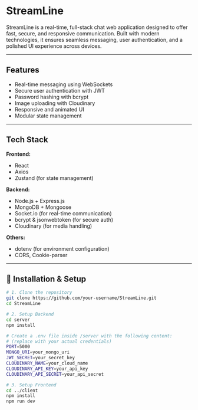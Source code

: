 # StreamLine 

StreamLine is a real-time, full-stack chat web application designed to offer fast, secure, and responsive communication. Built with modern technologies, it ensures seamless messaging, user authentication, and a polished UI experience across devices.

---

## Features

- Real-time messaging using WebSockets
- Secure user authentication with JWT
- Password hashing with bcrypt
- Image uploading with Cloudinary
- Responsive and animated UI
- Modular state management

---

## Tech Stack

**Frontend:**
- React
- Axios
- Zustand (for state management)

**Backend:**
- Node.js + Express.js
- MongoDB + Mongoose
- Socket.io (for real-time communication)
- bcrypt & jsonwebtoken (for secure auth)
- Cloudinary (for media handling)

**Others:**
- dotenv (for environment configuration)
- CORS, Cookie-parser

---

## 🚀 Installation & Setup

```bash
# 1. Clone the repository
git clone https://github.com/your-username/StreamLine.git
cd StreamLine

# 2. Setup Backend
cd server
npm install

# Create a .env file inside /server with the following content:
# (replace with your actual credentials)
PORT=5000
MONGO_URI=your_mongo_uri
JWT_SECRET=your_secret_key
CLOUDINARY_NAME=your_cloud_name
CLOUDINARY_API_KEY=your_api_key
CLOUDINARY_API_SECRET=your_api_secret

# 3. Setup Frontend
cd ../client
npm install
npm run dev
